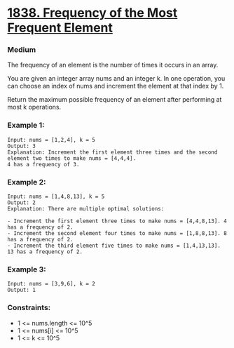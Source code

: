 # <a href="https://leetcode.com/problems/frequency-of-the-most-frequent-element/">1838. Frequency of the Most Frequent Element</a>
### Medium

The frequency of an element is the number of times it occurs in an array.

You are given an integer array nums and an integer k. In one operation, you can choose an index of nums and increment the element at that index by 1.

Return the maximum possible frequency of an element after performing at most k operations.

### Example 1:
```
Input: nums = [1,2,4], k = 5
Output: 3
Explanation: Increment the first element three times and the second element two times to make nums = [4,4,4].
4 has a frequency of 3.
```

### Example 2:
```
Input: nums = [1,4,8,13], k = 5
Output: 2
Explanation: There are multiple optimal solutions:

- Increment the first element three times to make nums = [4,4,8,13]. 4 has a frequency of 2.
- Increment the second element four times to make nums = [1,8,8,13]. 8 has a frequency of 2.
- Increment the third element five times to make nums = [1,4,13,13]. 13 has a frequency of 2.
```

### Example 3:
```
Input: nums = [3,9,6], k = 2
Output: 1
```

### Constraints:
- 1 <= nums.length <= 10^5
- 1 <= nums[i] <= 10^5
- 1 <= k <= 10^5
